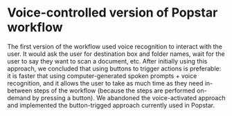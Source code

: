 # Voice-controlled version of Popstar workflow

The first version of the workflow used voice recognition to interact with the user. It would ask the user for destination box and folder names, wait for the user to say they want to scan a document, etc. After initially using this approach, we concluded that using buttons to trigger actions is preferable: it is faster that using computer-generated spoken prompts + voice recognition, and it allows the user to take as much time as they need in-between steps of the workflow (because the steps are performed on-demand by pressing a button). We abandoned the voice-activated approach and implemented the button-trigged approach currently used in Popstar.
